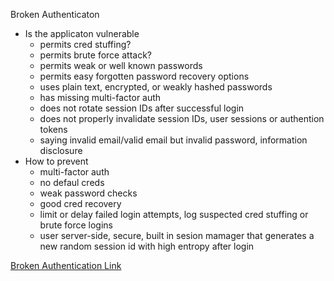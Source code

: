 Broken Authenticaton 

* Is the applicaton vulnerable 
	* permits cred stuffing?
	* permits brute force attack?
	* permits weak or well known passwords 
	* permits easy forgotten password recovery options 
	* uses plain text, encrypted, or weakly hashed passwords 
	* has missing multi-factor auth
	* does not rotate session IDs after successful login
	* does not properly invalidate session IDs, user sessions or authention tokens 
	* saying invalid email/valid email but invalid password, information disclosure 
* How to prevent
	* multi-factor auth
	* no defaul creds
	* weak password checks
	* good cred recovery
	* limit or delay failed login attempts, log suspected cred stuffing or brute force logins 
	* user server-side, secure, built in sesion mamager that generates a new random session id with high entropy after login 

[Broken Authentication Link](https://owasp.org/www-project-top-ten/OWASP_Top_Ten_2017/Top_10-2017_A2-Broken_Authentication)